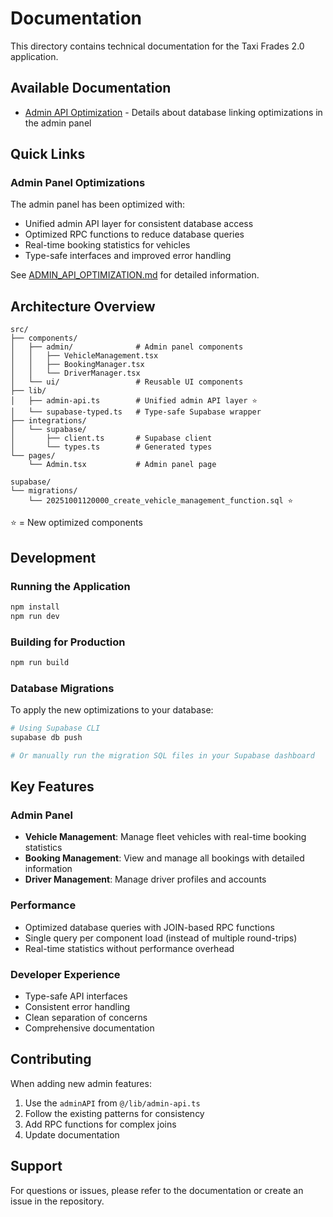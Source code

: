 # Documentation

This directory contains technical documentation for the Taxi Frades 2.0 application.

## Available Documentation

- [Admin API Optimization](./ADMIN_API_OPTIMIZATION.md) - Details about database linking optimizations in the admin panel

## Quick Links

### Admin Panel Optimizations

The admin panel has been optimized with:
- Unified admin API layer for consistent database access
- Optimized RPC functions to reduce database queries
- Real-time booking statistics for vehicles
- Type-safe interfaces and improved error handling

See [ADMIN_API_OPTIMIZATION.md](./ADMIN_API_OPTIMIZATION.md) for detailed information.

## Architecture Overview

```
src/
├── components/
│   ├── admin/              # Admin panel components
│   │   ├── VehicleManagement.tsx
│   │   ├── BookingManager.tsx
│   │   └── DriverManager.tsx
│   └── ui/                 # Reusable UI components
├── lib/
│   ├── admin-api.ts        # Unified admin API layer ⭐
│   └── supabase-typed.ts   # Type-safe Supabase wrapper
├── integrations/
│   └── supabase/
│       ├── client.ts       # Supabase client
│       └── types.ts        # Generated types
└── pages/
    └── Admin.tsx           # Admin panel page

supabase/
└── migrations/
    └── 20251001120000_create_vehicle_management_function.sql ⭐
```

⭐ = New optimized components

## Development

### Running the Application

```bash
npm install
npm run dev
```

### Building for Production

```bash
npm run build
```

### Database Migrations

To apply the new optimizations to your database:

```bash
# Using Supabase CLI
supabase db push

# Or manually run the migration SQL files in your Supabase dashboard
```

## Key Features

### Admin Panel

- **Vehicle Management**: Manage fleet vehicles with real-time booking statistics
- **Booking Management**: View and manage all bookings with detailed information
- **Driver Management**: Manage driver profiles and accounts

### Performance

- Optimized database queries with JOIN-based RPC functions
- Single query per component load (instead of multiple round-trips)
- Real-time statistics without performance overhead

### Developer Experience

- Type-safe API interfaces
- Consistent error handling
- Clean separation of concerns
- Comprehensive documentation

## Contributing

When adding new admin features:

1. Use the `adminAPI` from `@/lib/admin-api.ts`
2. Follow the existing patterns for consistency
3. Add RPC functions for complex joins
4. Update documentation

## Support

For questions or issues, please refer to the documentation or create an issue in the repository.
